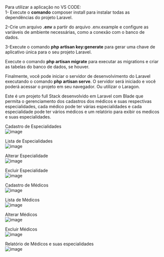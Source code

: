 

Para utilizar a aplicação no VS CODE:<br>
1- Execute o <b>comando</b> composer install para instalar todas as dependências do projeto Laravel.

2-Crie um arquivo <b>.env</b> a partir do arquivo .env.example e configure as variáveis de ambiente necessárias, como a conexão com o banco de dados.

3-Execute o comando <b>php artisan key:generate</b> para gerar uma chave de aplicativo única para o seu projeto Laravel.

Execute o comando <b>php artisan migrate</b> para executar as migrations e criar as tabelas do banco de dados, se houver.

Finalmente, você pode iniciar o servidor de desenvolvimento do Laravel executando o comando <b>php artisan serve</b>. O servidor será iniciado e você poderá acessar o projeto em seu navegador. Ou utilizar o Laragon.

Este é um projeto full Stack desenvolvido em Laravel com Blade que permita o gerenciamento dos cadastros dos médicos e suas
respectivas especialidades, cada médico pode ter várias especialidades e cada especialidade pode ter
vários médicos e um relatório para exibir os medicos e suas especialidades.

Cadastro de Especialidades<br>
![image](https://github.com/eutiagoportela/ProjetoLaravel/assets/30733976/5b67633e-c856-47cf-a302-feab623fe933)<br>

Lista de Especialidades<br>
![image](https://github.com/eutiagoportela/ProjetoLaravel/assets/30733976/f332b4b3-e24c-459d-a602-9db35f265049)<br>

Alterar Especialidade<br>
![image](https://github.com/eutiagoportela/ProjetoLaravel/assets/30733976/cc39d0f4-162f-4bd0-9b78-3f1fa8fbb3b6)<br>

Excluir Especialidade<br>
![image](https://github.com/eutiagoportela/ProjetoLaravel/assets/30733976/39e0d06e-ae24-4fda-b6c2-09951b3875d8)<br>


Cadastro de Médicos<br>
![image](https://github.com/eutiagoportela/ProjetoLaravel/assets/30733976/13c6aa14-7657-4a4a-a83e-ccf49e47fe08)<br>

Lista de Médicos<br>
![image](https://github.com/eutiagoportela/ProjetoLaravel/assets/30733976/82d9e6db-e902-454b-a638-6b935ef19a2a)<br>

Alterar Médicos<br>
![image](https://github.com/eutiagoportela/ProjetoLaravel/assets/30733976/80ea527f-4428-47db-942a-8b292fcd61dd)<br>

Excluir Médicos<br>
![image](https://github.com/eutiagoportela/ProjetoLaravel/assets/30733976/7b7c2c15-294e-4d08-a402-4f633f801536)<br>


Relatório de Médicos e suas especialidades<br>
![image](https://github.com/eutiagoportela/ProjetoLaravel/assets/30733976/c9d99200-6d6f-41f9-96b7-47f0cf196b50)
